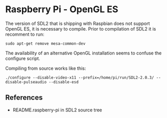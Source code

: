 Raspberry Pi - OpenGL ES
========================

The version of SDL2 that is shipping with Raspbian does not support
OpenGL ES, it is necessary to compile. Prior to compilation of SDL2 it
is recomment to run:

    sudo apt-get remove mesa-common-dev

The availability of an alternative OpenGL installation seems to
confuse the configure script.

Compiling from source works like this:

    ./configure --disable-video-x11 --prefix=/home/pi/run/SDL2-2.0.3/ --disable-pulseaudio --disable-esd


References
----------

* README.raspberry-pi in SDL2 source tree

